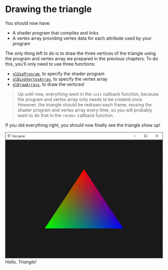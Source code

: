 # Drawing the triangle

You should now have:

- A shader program that compiles and links
- A vertex array providing vertex data for each attribute used by your program

The only thing left to do is to draw the three vertices of the triangle using
the program and vertex array we prepared in the previous chapters. To do this,
you'll only need to use three functions:

- [`glUseProgram`], to specify the shader program
- [`glBindVertexArray`], to specify the vertex array
- [`glDrawArrays`], to draw the vertices!

> Up until now, everything went in the `init` callback function, because the
> program and vertex array only needs to be created once. However, the triangle
> should be redrawn each frame, reusing the shader program and vertex array
> every time, so you will probably want to do that in the `render` callback
> function.

If you did everything right, you should now finally see the triangle show up!

![Final result](./res/win_triangle.png) _Hello, Triangle!_

[`gluseprogram`]:
  https://www.khronos.org/registry/OpenGL-Refpages/gl4/html/glUseProgram.xhtml
[`glbindvertexarray`]:
  https://www.khronos.org/registry/OpenGL-Refpages/gl4/html/glBindVertexArray.xhtml
[`gldrawarrays`]:
  https://www.khronos.org/registry/OpenGL-Refpages/gl4/html/glDrawArrays.xhtml

